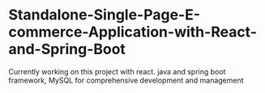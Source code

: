 # Standalone-Single-Page-E-commerce-Application-with-React-and-Spring-Boot
Currently working on this project with react. java and spring boot framework,  MySQL for comprehensive development and management
